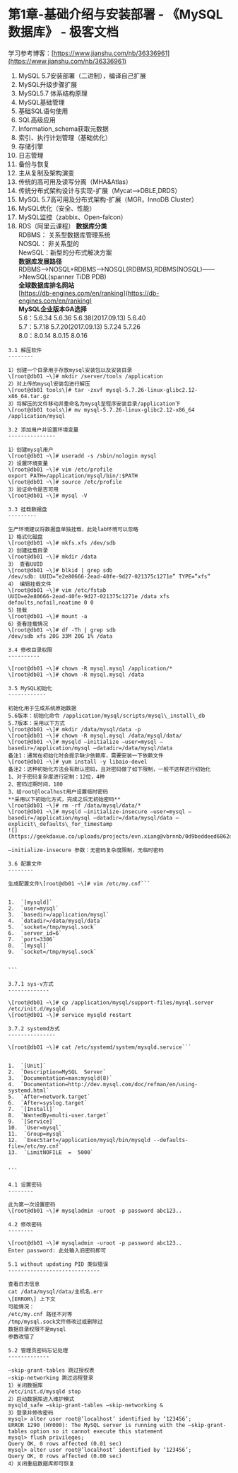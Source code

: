 # 第1章-基础介绍与安装部署 - 《MySQL 数据库》 - 极客文档
学习参考博客：[https://www.jianshu.com/nb/36336961](https://www.jianshu.com/nb/36336961)

1.  MySQL 5.7安装部署（二进制），编译自己扩展
2.  MySQL升级步骤扩展
3.  MySQL5.7 体系结构原理
4.  MySQL基础管理
5.  基础SQL语句使用
6.  SQL高级应用
7.  Information_schema获取元数据
8.  索引、执行计划管理（基础优化）
9.  存储引擎
10.  日志管理
11.  备份与恢复
12.  主从复制及架构演变
13.  传统的高可用及读写分离（MHA&Atlas）
14.  传统分布式架构设计与实现-扩展（Mycat—>DBLE,DRDS）
15.  MySQL 5.7高可用及分布式架构-扩展（MGR，InnoDB Cluster）
16.  MySQL优化（安全、性能）
17.  MySQL监控（zabbix、Open-falcon）
18.  RDS（阿里云课程） **数据库分类**  
    RDBMS： 关系型数据库管理系统  
    NOSQL： 非关系型的  
    NewSQL：新型的分布式解决方案  
    **数据库发展路径**  
    RDBMS—->NOSQL+RDBMS—->NOSQL(RDBMS),RDBMS(NOSQL)——>NewSQL(spanner TiDB PDB)  
    **全球数据库排名网站**  
    [https://db-engines.com/en/ranking](https://db-engines.com/en/ranking)  
    **MySQL企业版本GA选择**  
    5.6：5.6.34 5.6.36 5.6.38(2017.09.13) 5.6.40  
    5.7：5.7.18 5.7.20(2017.09.13) 5.7.24 5.7.26  
    8.0：8.0.14 8.0.15 8.0.16
    
    3.1 解压软件
    --------
    
    1）创建一个目录用于存放mysql安装包以及安装目录  
    \[root@db01 ~\]# mkdir /server/tools /application  
    2）对上传的mysql安装包进行解压  
    \[root@db01 tools\]# tar -zxvf mysql-5.7.26-linux-glibc2.12-x86_64.tar.gz  
    3）将解压的文件移动并重命名为mysql至程序安装目录/application下  
    \[root@db01 tools\]# mv mysql-5.7.26-linux-glibc2.12-x86_64 /application/mysql
    
    3.2 添加用户并设置环境变量
    ---------------
    
    1）创建mysql用户  
    \[root@db01 ~\]# useradd -s /sbin/nologin mysql  
    2）设置环境变量  
    \[root@db01 ~\]# vim /etc/profile  
    export PATH=/application/mysql/bin/:$PATH  
    \[root@db01 ~\]# source /etc/profile  
    3）验证命令是否可用  
    \[root@db01 ~\]# mysql -V
    
    3.3 挂载数据盘
    ---------
    
    生产环境建议将数据盘单独挂载，此处lab环境可以忽略  
    1）格式化磁盘  
    \[root@db01 ~\]# mkfs.xfs /dev/sdb  
    2）创建挂载目录  
    \[root@db01 ~\]# mkdir /data  
    3） 查看UUID  
    \[root@db01 ~\]# blkid | grep sdb  
    /dev/sdb: UUID=”e2e80666-2ead-40fe-9d27-021375c1271e” TYPE=”xfs”  
    4） 编辑挂载文件  
    \[root@db01 ~\]# vim /etc/fstab  
    UUID=e2e80666-2ead-40fe-9d27-021375c1271e /data xfs defaults,nofail,noatime 0 0  
    5）挂载  
    \[root@db01 ~\]# mount -a  
    6）查看挂载情况  
    \[root@db01 ~\]# df -Th | grep sdb  
    /dev/sdb xfs 20G 33M 20G 1% /data
    
    3.4 修改目录权限
    ----------
    
    \[root@db01 ~\]# chown -R mysql.mysql /application/*  
    \[root@db01 ~\]# chown -R mysql.mysql /data
    
    3.5 MySQL初始化
    ------------
    
    初始化用于生成系统原始数据  
    5.6版本：初始化命令 /application/mysql/scripts/mysql\_install\_db  
    5.7版本：采用以下方式  
    \[root@db01 ~\]# mkdir /data/mysql/data -p  
    \[root@db01 ~\]# chown -R mysql.mysql /data/mysql/data/  
    \[root@db01 ~\]# mysqld —initialize —user=mysql —basedir=/application/mysql —datadir=/data/mysql/data  
    备注1：通常在初始化时会提示缺少依赖库，需要安装一下依赖文件  
    \[root@db01 ~\]# yum install -y libaio-devel  
    备注2：这种初始化方法会有默认密码，且对密码做了如下限制，一般不这样进行初始化  
    1、对于密码复杂度进行定制：12位，4种  
    2、密码过期时间，180  
    3、给root@localhost用户设置临时密码  
    **采用以下初始化方式，完成之后无初始密码**  
    \[root@db01 ~\]# rm -rf /data/mysql/data/*  
    \[root@db01 ~\]# mysqld —initialize-insecure —user=mysql —basedir=/application/mysql —datadir=/data/mysql/data —explicit\_defaults\_for_timestamp  
    ![](https://geekdaxue.co/uploads/projects/evn.xiang@vbrnnb/0d9beddeed6862d4347554ccd386196b.png)
      
    —initialize-insecure 参数：无密码复杂度限制，无临时密码
    
    3.6 配置文件
    --------
    
    生成配置文件\[root@db01 ~\]# vim /etc/my.cnf```
    
    
    1.  `[mysqld]`
    2.  `user=mysql`
    3.  `basedir=/application/mysql`
    4.  `datadir=/data/mysql/data`
    5.  `socket=/tmp/mysql.sock`
    6.  `server_id=6`
    7.  `port=3306`
    8.  `[mysql]`
    9.  `socket=/tmp/mysql.sock`
    
    
    ```
    
    3.7.1 sys-v方式
    -------------
    
    \[root@db01 ~\]# cp /application/mysql/support-files/mysql.server /etc/init.d/mysqld  
    \[root@db01 ~\]# service mysqld restart
    
    3.7.2 systemd方式
    ---------------
    
    \[root@db01 ~\]# cat /etc/systemd/system/mysqld.service```
    
    
    1.  `[Unit]`
    2.  `Description=MySQL  Server`
    3.  `Documentation=man:mysqld(8)`
    4.  `Documentation=http://dev.mysql.com/doc/refman/en/using-systemd.html`
    5.  `After=network.target`
    6.  `After=syslog.target`
    7.  `[Install]`
    8.  `WantedBy=multi-user.target`
    9.  `[Service]`
    10.  `User=mysql`
    11.  `Group=mysql`
    12.  `ExecStart=/application/mysql/bin/mysqld --defaults-file=/etc/my.cnf`
    13.  `LimitNOFILE  =  5000`
    
    
    ```
    
    4.1 设置密码
    --------
    
    此为第一次设置密码  
    \[root@db01 ~\]# mysqladmin -uroot -p password abc123..
    
    4.2 修改密码
    --------
    
    \[root@db01 ~\]# mysqladmin -uroot -p password abc123..  
    Enter password: 此处输入旧密码即可
    
    5.1 without updating PID 类似错误
    -----------------------------
    
    查看日志信息  
    cat /data/mysql/data/主机名.err  
    \[ERROR\] 上下文  
    可能情况：  
    /etc/my.cnf 路径不对等  
    /tmp/mysql.sock文件修改过或删除过  
    数据目录权限不是mysql  
    参数改错了
    
    5.2 管理员密码忘记处理
    -------------
    
    —skip-grant-tables 跳过授权表  
    —skip-networking 跳过远程登录  
    1）关闭数据库  
    /etc/init.d/mysqld stop  
    2）启动数据库进入维护模式  
    mysqld_safe —skip-grant-tables —skip-networking &  
    3）登录并修改密码  
    mysql> alter user root@’localhost’ identified by ‘123456’;  
    ERROR 1290 (HY000): The MySQL server is running with the —skip-grant-tables option so it cannot execute this statement  
    mysql> flush privileges;  
    Query OK, 0 rows affected (0.01 sec)  
    mysql> alter user root@’localhost’ identified by ‘123456’;  
    Query OK, 0 rows affected (0.00 sec)  
    4）关闭重启数据库即可恢复